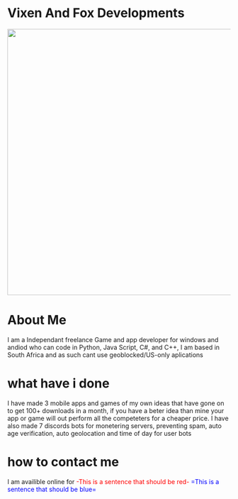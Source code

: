 # Vixen And Fox Developments

<img src="https://github.com/VixenAndFoxDevelopments/VixenAndFoxDevelopments.github.io/assets/152870791/ac897502-5de9-4ae1-a67b-46f676cbba4b"  width="900" height="600" />

#

# About Me
I am a Independant freelance Game and app developer for windows and andiod who can code in Python, Java Script, C#, and C++, I am based in South Africa and as such cant use geoblocked/US-only aplications

#

# what have i done
I have made 3 mobile apps and games of my own ideas that have gone on to get 100+ downloads in a month, if you have a beter idea than mine your app or game will out perform all the competeters for a cheaper price. I have also made 7 discords bots for monetering servers, preventing spam, auto age verification, auto geolocation and time of day for user bots

#

# how to contact me
I am availible online for 
<span style="color:red">-This is a sentence that should be red-</span>
<span style="color:blue">=This is a sentence that should be blue=</span>

